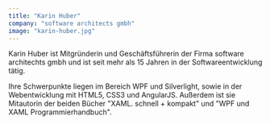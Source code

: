 ```yaml
---
title: "Karin Huber"
company: "software architects gmbh"
image: "karin-huber.jpg"
---
```


Karin Huber ist Mitgründerin und Geschäftsführerin der Firma software architechts gmbh und ist seit mehr als 15 Jahren in der Softwareentwicklung tätig.

Ihre Schwerpunkte liegen im Bereich WPF und Silverlight, sowie in der Webentwicklung mit HTML5, CSS3 und AngularJS. Außerdem ist sie Mitautorin der beiden Bücher "XAML. schnell + kompakt" und "WPF und XAML Programmierhandbuch".
